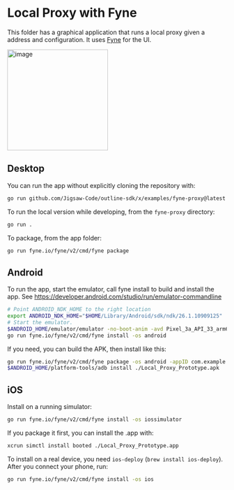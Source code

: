 # Local Proxy with Fyne

This folder has a graphical application that runs a local proxy given a address and configuration.
It uses [Fyne](https://fyne.io/) for the UI.

<img width="231" alt="image" src="https://github.com/Jigsaw-Code/outline-sdk/assets/113565/33bdcefc-7fff-44b4-a70b-a892fd5c9d3b">

## Desktop

You can run the app without explicitly cloning the repository with:

```sh
go run github.com/Jigsaw-Code/outline-sdk/x/examples/fyne-proxy@latest
```

To run the local version while developing, from the `fyne-proxy` directory:

```sh
go run .
```

To package, from the app folder:

```sh
go run fyne.io/fyne/v2/cmd/fyne package
```


## Android

To run the app, start the emulator, call fyne install to build and install the app. See https://developer.android.com/studio/run/emulator-commandline

```sh
# Point ANDROID_NDK_HOME to the right location
export ANDROID_NDK_HOME="$HOME/Library/Android/sdk/ndk/26.1.10909125"
# Start the emulator.
$ANDROID_HOME/emulator/emulator -no-boot-anim -avd Pixel_3a_API_33_arm64-v8a
go run fyne.io/fyne/v2/cmd/fyne install -os android
```

If you need, you can build the APK, then install like this:

```sh
go run fyne.io/fyne/v2/cmd/fyne package -os android -appID com.example.myapp
$ANDROID_HOME/platform-tools/adb install ./Local_Proxy_Prototype.apk
```

## iOS

Install on a running simulator:

```sh
go run fyne.io/fyne/v2/cmd/fyne install -os iossimulator
```

If you package it first, you can install the .app with:

```sh
xcrun simctl install booted ./Local_Proxy_Prototype.app
```

To install on a real device, you need `ios-deploy` (`brew install ios-deploy`). After you connect your phone, run:

```sh
go run fyne.io/fyne/v2/cmd/fyne install -os ios
```
